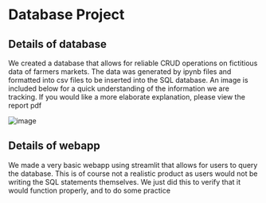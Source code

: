 # Database Project

## Details of database
We created a database that allows for reliable CRUD operations on fictitious data of farmers markets. The data was generated by ipynb files and formatted into csv files to be inserted into the SQL database.
An image is included below for a quick understanding of the information we are tracking. If you would like a more elaborate explanation, please view the report pdf 

![image](https://github.com/tyland5/DB-project/assets/78653062/f07ea801-313c-41c4-897c-5fb82c23a974)

## Details of webapp
We made a very basic webapp using streamlit that allows for users to query the database. This is of course not a realistic product as users would not be writing the SQL statements themselves.
We just did this to verify that it would function properly, and to do some practice
